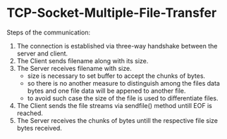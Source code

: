 # TCP-Socket-Multiple-File-Transfer


Steps of the communication:
  1. The connection is established via three-way handshake between the server and client.
  2. The Client sends filename along with its size.
  3. The Server receives filename with size.
     - size is necessary to set buffer to accept the chunks of bytes.
     - so there is no another measure to distinguish among the files data bytes and one file data will be appened to another file.
     - to avoid such case the size of the file is used to differentiate files.  
  4. The Client sends the file streams via sendfile() method untill EOF is reached.
  5. The Server receives the chunks of bytes untill the respective file size bytes received.
  

